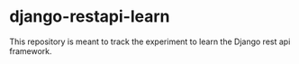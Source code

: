 # django-restapi-learn
This repository is meant to track the experiment to learn the Django rest api framework.
